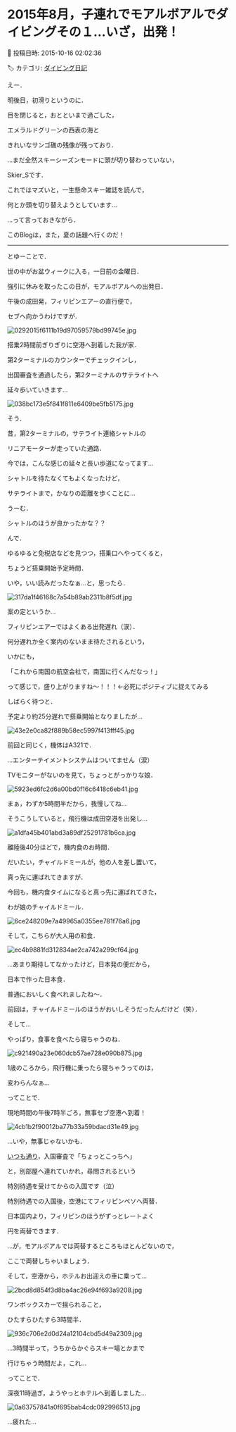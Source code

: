 # 2015年8月，子連れでモアルボアルでダイビングその１…いざ，出発！

📅 投稿日時: 2015-10-16 02:02:36

🏷️ カテゴリ: [ダイビング日記](ce3a7a8d424d112fce83ee85c81a0e344.md)

えー．


明後日，初滑りというのに．


目を閉じると，おとといまで過ごした，


エメラルドグリーンの西表の海と


きれいなサンゴ礁の残像が残っており．


…まだ全然スキーシーズンモードに頭が切り替わっていない，


Skier_Sです．





これではマズいと，一生懸命スキー雑誌を読んで，


何とか頭を切り替えようとしています…





…って言っておきながら．


このBlogは，また，夏の話題へ行くのだ！





---


とゆーことで．


世の中がお盆ウィークに入る，一日前の金曜日．


強引に休みを取ったこの日が，モアルボアルへの出発日．





午後の成田発，フィリピンエアーの直行便で，


セブへ向かうわけですが．




![0292015f6111b19d97059579bd99745e.jpg](images/0292015f6111b19d97059579bd99745e.jpg)




搭乗2時間前ぎりぎりに空港へ到着した我が家．





第2ターミナルのカウンターでチェックインし，


出国審査を通過したら，第2ターミナルのサテライトへ


延々歩いていきます…




![038bc173e5f841f811e6409be5fb5175.jpg](images/038bc173e5f841f811e6409be5fb5175.jpg)




そう．


昔，第2ターミナルの，サテライト連絡シャトルの


リニアモーターが走っていた通路．


今では，こんな感じの延々と長い歩道になってます…


シャトルを待たなくてもよくなったけど，


サテライトまで，かなりの距離を歩くことに…


うーむ．


シャトルのほうが良かったかな？？





んで．


ゆるゆると免税店などを見つつ，搭乗口へやってくると，


ちょうど搭乗開始予定時間．


いや，いい読みだったなぁ…と，思ったら．




![317da1f46168c7a54b89ab2311b8f5df.jpg](images/317da1f46168c7a54b89ab2311b8f5df.jpg)




案の定というか…


フィリピンエアーではよくある出発遅れ（涙）．


何分遅れか全く案内のないまま待たされるという，


いかにも，


「これから南国の航空会社で，南国に行くんだなっ！」


って感じで，盛り上がりますね～！！！←必死にポジティブに捉えてみる





しばらく待つと．


予定より約25分遅れで搭乗開始となりましたが…




![43e2e0ca82f889b58ec5997f413fff45.jpg](images/43e2e0ca82f889b58ec5997f413fff45.jpg)




前回と同じく，機体はA321で．


…エンターテイメントシステムはついてません（涙）


TVモニターがないのを見て，ちょっとがっかりな娘．




![5923ed6fc2d6a00bd0f16c6418c6eb41.jpg](images/5923ed6fc2d6a00bd0f16c6418c6eb41.jpg)




まぁ，わずか5時間半だから，我慢してね…





そうこうしていると，飛行機は成田空港を出発し…




![a1dfa45b401abd3a89df25291781b6ca.jpg](images/a1dfa45b401abd3a89df25291781b6ca.jpg)




離陸後40分ほどで，機内食のお時間．





だいたい，チャイルドミールが，他の人を差し置いて，


真っ先に運ばれてきますが．


今回も，機内食タイムになると真っ先に運ばれてきた，


わが娘のチャイルドミール．




![6ce248209e7a49965a0355ee781f76a6.jpg](images/6ce248209e7a49965a0355ee781f76a6.jpg)







そして，こちらが大人用の和食．




![ec4b9881fd312834ae2ca742a299cf64.jpg](images/ec4b9881fd312834ae2ca742a299cf64.jpg)




…あまり期待してなかったけど，日本発の便だから，


日本で作った日本食．


普通においしく食べれましたね～．


前回は，チャイルドミールのほうがおいしそうだったんだけど（笑）．





そして…


やっぱり，食事を食べたら寝ちゃうのね．




![c921490a23e060dcb57ae728e090b875.jpg](images/c921490a23e060dcb57ae728e090b875.jpg)




1歳のころから，飛行機に乗ったら寝ちゃうってのは，


変わらんなぁ…





ってことで．


現地時間の午後7時半ごろ，無事セブ空港へ到着！




![4cb1b2f90012ba77b33a59bdacd31e49.jpg](images/4cb1b2f90012ba77b33a59bdacd31e49.jpg)




…いや，無事じゃないかも．


[いつも通り](e3f297dded27f560b2aa0917a23a321a0.md)，入国審査で「ちょっとこっちへ」


と，別部屋へ連れていかれ，尋問されるという


特別待遇を受けてからの入国です（泣）





特別待遇での入国後，空港にてフィリピンペソへ両替．


日本国内より，フィリピンのほうがずっとレートよく


円を両替できます．


…が，モアルボアルでは両替するところもほとんどないので，


ここで両替しちゃいましょう．





そして，空港から，ホテルお出迎えの車に乗って…




![2bcd8d854f3d8ba4ac26e94f693a9208.jpg](images/2bcd8d854f3d8ba4ac26e94f693a9208.jpg)




ワンボックスカーで揺られること，


ひたすらひたすら3時間半．




![936c706e2d0d24a12104cbd5d49a2309.jpg](images/936c706e2d0d24a12104cbd5d49a2309.jpg)




…3時間半って，うちからかぐらスキー場とかまで


行けちゃう時間だよ，これ…





ってことで．


深夜11時過ぎ，ようやっとホテルへ到着しました…




![0a63757841a0f695bab4cdc092996513.jpg](images/0a63757841a0f695bab4cdc092996513.jpg)




…疲れた…

